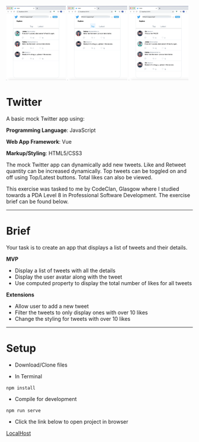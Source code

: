 <img src="https://github.com/CrugBarat/my_files/blob/master/twitter1.png" height="200"> <img src="https://github.com/CrugBarat/my_files/blob/master/twitter2.png" height="200"> <img src="https://github.com/CrugBarat/my_files/blob/master/twitter3.png" height="200">


# Twitter

A basic mock Twitter app using:

**Programming Language**: JavaScript

**Web App Framework**: Vue

**Markup/Styling**: HTML5/CSS3

The mock Twitter app can dynamically add new tweets. Like and Retweet quantity can be increased dynamically. Top tweets can be toggled on and off using Top/Latest buttons. Total likes can also be viewed.

This exercise was tasked to me by CodeClan, Glasgow where I studied towards a PDA Level 8 in Professional Software Development. The exercise brief can be found below.

---

# Brief

Your task is to create an app that displays a list of tweets and their details.


**MVP**

- Display a list of tweets with all the details
- Display the user avatar along with the tweet
- Use computed property to display the total number of likes for all tweets

**Extensions**

- Allow user to add a new tweet
- Filter the tweets to only display ones with over 10 likes
- Change the styling for tweets with over 10 likes

---

# Setup

- Download/Clone files

- In Terminal

```
npm install
```

- Compile for development

```
npm run serve
```

- Click the link below to open project in browser

[LocalHost](http://localhost:8080/)
